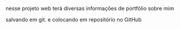 nesse projeto web terá diversas informações de portfólio sobre mim

salvando em git. e colocando em repositório no GitHub
